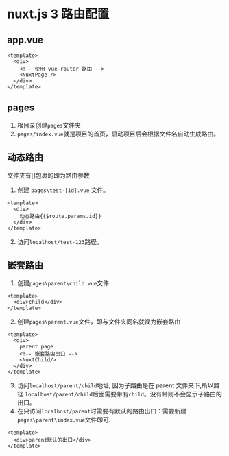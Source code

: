# nuxt.js 3 路由配置

## app.vue

```vue
<template>
  <div>
    <!-- 使用 vue-router 路由 -->
    <NuxtPage />
  </div>
</template>
```

## pages

1. 根目录创建`pages`文件夹
2. `pages/index.vue`就是项目的首页，启动项目后会根据文件名自动生成路由。

## 动态路由

文件夹有[]包裹的即为路由参数

1. 创建 `pages\test-[id].vue` 文件。
```vue
<template>
  <div>
    动态路由{{$route.params.id}}
  </div>
</template>
```
2. 访问`localhost/test-123`路径。


## 嵌套路由

1. 创建`pages\parent\child.vue`文件
```vue
<template>
  <div>child</div>
</template>
```
2. 创建`pages\parent.vue`文件，即与文件夹同名就视为嵌套路由
```vue
<template>
  <div>
    parent page
    <!-- 嵌套路由出口 -->
    <NuxtChild/>
  </div>
</template>
```
3. 访问`localhost/parent/child`地址, 因为子路由是在 parent 文件夹下,所以路径 `localhost/parent/child`后面需要带有`child`。没有带则不会显示子路由的出口。
4. 在只访问`localhost/parent`时需要有默认的路由出口：需要新建`pages\parent\index.vue`文件即可.
```vue
<template>
  <div>parent默认的出口</div>
</template>
```
